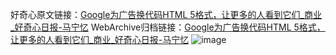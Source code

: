 好奇心原文链接：[Google为广告换代码HTML 5格式，让更多的人看到它们_商业_好奇心日报-马宁忆](https://www.qdaily.com/articles/6827.html)
WebArchive归档链接：[Google为广告换代码HTML 5格式，让更多的人看到它们_商业_好奇心日报-马宁忆](http://web.archive.org/web/20190623171430/https://www.qdaily.com/articles/6827.html)
![image](http://ww3.sinaimg.cn/large/007d5XDply1g3wb6p8lllj30u02j9kd5)